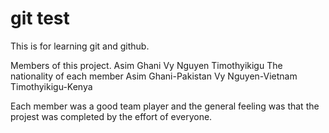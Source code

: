 # git test
This is for learning git and github.

Members of this project.
Asim Ghani
Vy Nguyen
Timothyikigu
The nationality of each member
Asim Ghani-Pakistan
Vy Nguyen-Vietnam
Timothyikigu-Kenya

Each member was a good team player and the general feeling was 
that the projest was completed by the effort of everyone.